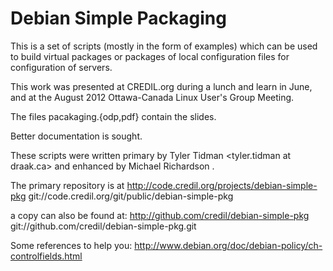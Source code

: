 Debian Simple Packaging
=======================

This is a set of scripts (mostly in the form of examples) which can
be used to build virtual packages or packages of local configuration
files for configuration of servers.

This work was presented at CREDIL.org during a lunch and learn in June,
and at the August 2012 Ottawa-Canada Linux User's Group Meeting.

The files pacakaging.{odp,pdf} contain the slides.

Better documentation is sought.

These scripts were written primary by Tyler Tidman <tyler.tidman at draak.ca>
and enhanced by Michael Richardson <mcr at credil.org>.

The primary repository is at
	http://code.credil.org/projects/debian-simple-pkg
	git://code.credil.org/git/public/debian-simple-pkg

a copy can also be found at:
	http://github.com/credil/debian-simple-pkg
	git://github.com/credil/debian-simple-pkg.git
	


Some references to help you:
  http://www.debian.org/doc/debian-policy/ch-controlfields.html